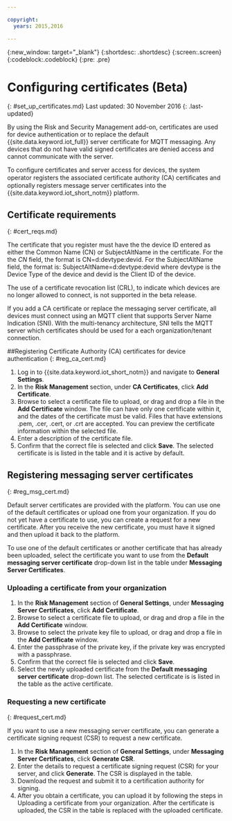 ```yaml
---

copyright:
  years: 2015,2016

---
```


{:new_window: target="\_blank"}
{:shortdesc: .shortdesc}
{:screen:.screen}
{:codeblock:.codeblock}
{:pre: .pre}

# Configuring certificates (Beta)
{: #set_up_certificates.md}
Last updated: 30 November 2016
{: .last-updated}

By using the Risk and Security Management add-on, certificates are used for device authentication or to replace the default {{site.data.keyword.iot_full}} server certificate for MQTT messaging. Any devices that do not have valid signed certificates are denied access and cannot communicate with the server.

To configure certificates and server access for devices, the system operator registers the associated certificate authority (CA) certiﬁcates and optionally registers message server certificates into the {{site.data.keyword.iot_short_notm}} platform.

## Certificate requirements
{: #cert_reqs.md}

The certificate that you register must have the the device ID entered as either the Common Name (CN) or SubjectAltName in the certificate. For the the *CN* field, the format is CN=d:devtype:devid. For the SubjectAltName field, the format is: SubjectAltName=d:devtype:devid where devtype is the Device Type of the device and devid is the Client ID of the device.

The use of a certificate revocation list (CRL), to indicate which devices are no longer allowed to connect, is not supported in the beta release.

If you add a CA certificate or replace the messaging server certificate, all devices must connect using an MQTT client that supports Server Name Indication (SNI). With the multi-tenancy architecture, SNI tells the MQTT server which certificates should be used for a each organization/tenant connection.

##Registering Certificate Authority (CA) certificates for device authentication
{: #reg_ca_cert.md}

1. Log in to {{site.data.keyword.iot_short_notm}} and navigate to **General Settings**.
2. In the **Risk Management** section, under **CA Certificates**, click **Add Certificate**.
3. Browse to select a certificate file to upload, or drag and drop a file in the **Add Certificate** window. The file can have only one certificate within it, and the dates of the certificate must be valid. Files that have extensions .pem, .cer, .cert, or .crt are accepted. You can preview the certificate information within the selected file.
4. Enter a description of the certificate file.
5. Confirm that the correct file is selected and click **Save**. The selected certificate is is listed in the
table and it is active by default.

## Registering messaging server certificates
{: #reg_msg_cert.md}

Default server certificates are provided with the platform. You can use one of the default certificates or upload one from your organization. If you do not yet have a certificate to use, you can create a request for a new certificate. After you receive the new certificate, you must have it signed and then upload it back to the platform.

To use one of the default certificates or another certificate that has already been uploaded, select the certificate you want to use from the **Default messaging server certificate** drop-down list in the table under **Messaging Server Certificates**.

### Uploading a certificate from your organization

1. In the **Risk Management** section of **General Settings**, under **Messaging Server Certificates**, click **Add Certificate**.
2. Browse to select a certificate file to upload, or drag and drop a file in the **Add Certificate** window.
3. Browse to select the private key file to upload, or drag and drop a file in the **Add Certificate** window.  
4. Enter the passphrase of the private key, if the private key was encrypted with a passphrase.
5. Confirm that the correct file is selected and click **Save**.
6. Select the newly uploaded certificate from the **Default messaging server certificate** drop-down list. The selected certificate is is listed in the table as the active certificate.


### Requesting a new certificate
{: #request_cert.md}

 If you want to use a new messaging server certificate, you can generate a certificate signing request (CSR) to request a new certificate.

 1. In the **Risk Management** section of **General Settings**, under **Messaging Server Certificates**, click **Generate CSR**.
 2. Enter the details to request a certificate signing request (CSR) for your server, and click **Generate**. The CSR is displayed in the table.
 3. Download the request and submit it to a certification authority for signing.
 4. After you obtain a certificate, you can upload it by following the steps in Uploading a certificate from your organization. After the certificate is uploaded, the CSR in the table is replaced with the uploaded certificate.
